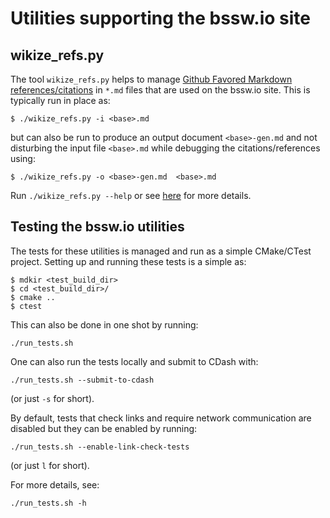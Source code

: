 # Utilities supporting the bssw.io site

## wikize_refs.py

The tool `wikize_refs.py` helps to manage [Github Favored Markdown
references/citations](https://betterscientificsoftware.github.io/bssw.io/bssw_styling_common.html#citationsreferences)
in `*.md` files that are used on the bssw.io site.  This is typically run in
place as:

```
$ ./wikize_refs.py -i <base>.md
```

but can also be run to produce an output document `<base>-gen.md` and not disturbing the input file `<base>.md` while debugging the citations/references using:

```
$ ./wikize_refs.py -o <base>-gen.md  <base>.md
```

Run `./wikize_refs.py --help` or see
[here](https:../Articles/Blog/ReferencesInMarkdownHybridApproach.md) for more
details.

## Testing the bssw.io utilities

The tests for these utilities is managed and run as a simple CMake/CTest
project.  Setting up and running these tests is a simple as:

```
$ mdkir <test_build_dir>
$ cd <test_build_dir>/
$ cmake ..
$ ctest
```

This can also be done in one shot by running:

```
./run_tests.sh
```

One can also run the tests locally and submit to CDash with:

```
./run_tests.sh --submit-to-cdash
```

(or just `-s` for short).

By default, tests that check links and require network communication are
disabled but they can be enabled by running:

```
./run_tests.sh --enable-link-check-tests
```

(or just `l` for short).

For more details, see:

```
./run_tests.sh -h
```
